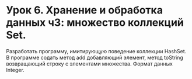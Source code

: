 # Урок 6. Хранение и обработка данных ч3: множество коллекций Set.

Разработать программу, имитирующую поведение коллекции HashSet. В программе содать метод add добавляющий элемент, метод toString возвращающий строку с элементами множества.
Формат данных Integer.
